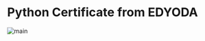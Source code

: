 # Python Certificate from EDYODA
<img align="center" alt="main" src="https://github.com/Vijay-konakeri/Vijay-konakeri/blob/Vijay_Konakeri_achivement_Python_Certification.jpg">
